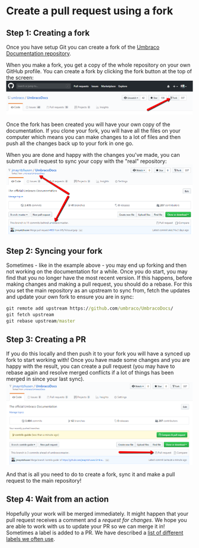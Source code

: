 # Create a pull request using a fork

## Step 1: Creating a fork
Once you have setup Git you can create a fork of the [Umbraco Documentation repository](https://github.com/umbraco/UmbracoDocs/).

When you make a fork, you get a copy of the whole repository on your own GitHub profile. You can create a fork by clicking the fork button at the top of the screen:
![Creating a fork](images/fork-repository.png)

Once the fork has been created you will have your own copy of the documentation. If you clone your fork, you will have all the files on your computer which means you can make changes to a lot of files and then push all the changes back up to your fork in one go.

When you are done and happy with the changes you've made, you can submit a pull request to sync your copy with the "real" repository:
![Fork of documentation](images/example-of-fork.png)

## Step 2: Syncing your fork

Sometimes - like in the example above - you may end up forking and then not working on the documentation for a while. Once you do start, you may find that you no longer have the most recent version. If this happens, before making changes and making a pull request, you should do a rebase. For this you set the main repository as an upstream to sync from, fetch the updates and update your own fork to ensure you are in sync:

```cmd
git remote add upstream https://github.com/umbraco/UmbracoDocs/
git fetch upstream
git rebase upstream/master
```

## Step 3: Creating a PR

If you do this locally and then push it to your fork you will have a synced up fork to start working with! Once you have made some changes and you are happy with the result, you can create a pull request (you may have to rebase again and resolve merged conflicts if a lot of things has been merged in since your last sync).
![Creating a PR](images/pull-request.png)

And that is all you need to do to create a fork, sync it and make a pull request to the main repository! 

## Step 4: Wait from an action

Hopefully your work will be merged immediately.  It might happen that your pull request receives a comment and a *request for changes*. We hope you are able to work with us to update your PR so we can merge it in!
Sometimes a label is added to a PR.  We have described a [list of different labels we often use](../github-issues.md).
